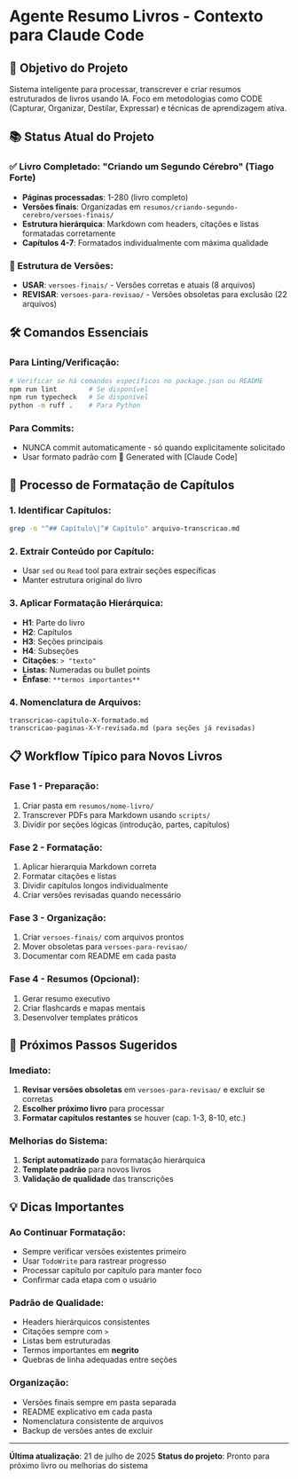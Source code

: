# Agente Resumo Livros - Contexto para Claude Code

## 🎯 Objetivo do Projeto
Sistema inteligente para processar, transcrever e criar resumos estruturados de livros usando IA. Foco em metodologias como CODE (Capturar, Organizar, Destilar, Expressar) e técnicas de aprendizagem ativa.

## 📚 Status Atual do Projeto

### ✅ Livro Completado: "Criando um Segundo Cérebro" (Tiago Forte)
- **Páginas processadas**: 1-280 (livro completo)
- **Versões finais**: Organizadas em `resumos/criando-segundo-cerebro/versoes-finais/`
- **Estrutura hierárquica**: Markdown com headers, citações e listas formatadas corretamente
- **Capítulos 4-7**: Formatados individualmente com máxima qualidade

### 📁 Estrutura de Versões:
- **USAR**: `versoes-finais/` - Versões corretas e atuais (8 arquivos)
- **REVISAR**: `versoes-para-revisao/` - Versões obsoletas para exclusão (22 arquivos)

## 🛠️ Comandos Essenciais

### Para Linting/Verificação:
```bash
# Verificar se há comandos específicos no package.json ou README
npm run lint        # Se disponível
npm run typecheck   # Se disponível  
python -m ruff .    # Para Python
```

### Para Commits:
- NUNCA commit automaticamente - só quando explicitamente solicitado
- Usar formato padrão com 🤖 Generated with [Claude Code]

## 🔄 Processo de Formatação de Capítulos

### 1. Identificar Capítulos:
```bash
grep -n "^## Capítulo\|^# Capítulo" arquivo-transcricao.md
```

### 2. Extrair Conteúdo por Capítulo:
- Usar `sed` ou `Read` tool para extrair seções específicas
- Manter estrutura original do livro

### 3. Aplicar Formatação Hierárquica:
- **H1**: Parte do livro
- **H2**: Capítulos 
- **H3**: Seções principais
- **H4**: Subseções
- **Citações**: `> "texto"`
- **Listas**: Numeradas ou bullet points
- **Ênfase**: `**termos importantes**`

### 4. Nomenclatura de Arquivos:
```
transcricao-capitulo-X-formatado.md
transcricao-paginas-X-Y-revisada.md (para seções já revisadas)
```

## 📋 Workflow Típico para Novos Livros

### Fase 1 - Preparação:
1. Criar pasta em `resumos/nome-livro/`
2. Transcrever PDFs para Markdown usando `scripts/`
3. Dividir por seções lógicas (introdução, partes, capítulos)

### Fase 2 - Formatação:
1. Aplicar hierarquia Markdown correta
2. Formatar citações e listas  
3. Dividir capítulos longos individualmente
4. Criar versões revisadas quando necessário

### Fase 3 - Organização:
1. Criar `versoes-finais/` com arquivos prontos
2. Mover obsoletas para `versoes-para-revisao/`
3. Documentar com README em cada pasta

### Fase 4 - Resumos (Opcional):
1. Gerar resumo executivo
2. Criar flashcards e mapas mentais
3. Desenvolver templates práticos

## 🎯 Próximos Passos Sugeridos

### Imediato:
1. **Revisar versões obsoletas** em `versoes-para-revisao/` e excluir se corretas
2. **Escolher próximo livro** para processar
3. **Formatar capítulos restantes** se houver (cap. 1-3, 8-10, etc.)

### Melhorias do Sistema:
1. **Script automatizado** para formatação hierárquica
2. **Template padrão** para novos livros
3. **Validação de qualidade** das transcrições

## 💡 Dicas Importantes

### Ao Continuar Formatação:
- Sempre verificar versões existentes primeiro
- Usar `TodoWrite` para rastrear progresso
- Processar capítulo por capítulo para manter foco
- Confirmar cada etapa com o usuário

### Padrão de Qualidade:
- Headers hierárquicos consistentes
- Citações sempre com `>` 
- Listas bem estruturadas
- Termos importantes em **negrito**
- Quebras de linha adequadas entre seções

### Organização:
- Versões finais sempre em pasta separada
- README explicativo em cada pasta
- Nomenclatura consistente de arquivos
- Backup de versões antes de excluir

---

**Última atualização**: 21 de julho de 2025
**Status do projeto**: Pronto para próximo livro ou melhorias do sistema